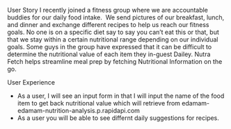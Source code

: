 User Story
 I recently joined a fitness group where we are accountable buddies for our daily food intake.  We send pictures of our breakfast, lunch, and dinner and exchange different recipes to help us reach our fitness goals. No one is on a specific diet say to say you can’t eat this or that, but that we stay within a certain nutritional range depending on our individual goals. Some guys in the group have expressed that it can be difficult to determine the nutritional value of each item they in-guest Dailey. Nutra Fetch helps streamline meal prep by fetching Nutritional Information on the go. 

User Experience 
- As a user, I will see an input form in that I will input the name of the food item to get back nutritional value which will retrieve from edamam-edamam-nutrition-analysis.p.rapidapi.com
- As a user you will be able to see differnt daily suggestions for recipes.  
